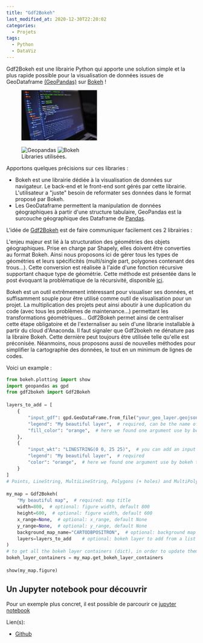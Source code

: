 ```yaml
---
title: "Gdf2Bokeh"
last_modified_at: 2020-12-30T22:20:02
categories:
  - Projets
tags:
  - Python
  - DataViz
---
```



Gdf2Bokeh est une librairie Python qui apporte une solution simple et la plus rapide possible pour la visualisation de données issues de GeoDataframe [(GeoPandas)](https://geopandas.org/reference/geopandas.GeoDataFrame.html) sur [Bokeh](https://docs.bokeh.org/en/latest/index.html) !


<figure style="width: 200px" class="">
  <a href="/assets/images/memes/code.jpg"><img src="/assets/images/memes/code.jpg"></a>
</figure>


<figure class="half">
  <img src="https://geopandas.readthedocs.io/en/latest/_static/geopandas_logo_web.svg" alt="Geopandas" width="100px">

  <img src="https://static.bokeh.org/logos/logotype.svg" alt="Bokeh" width="100px">
<figcaption>Libraries utilisées.</figcaption>
</figure>

Apportons quelques précisions sur ces libraries :
 * Bokeh est une librairie dédiée à la visualisation de données sur navigateur. Le back-end et le front-end sont gérés par cette librairie. L'utilisateur a "juste" besoin de reformater ses données dans le format proposé par Bokeh.
 * Les GeoDataframe permettent la manipulation de données géographiques à partir d'une structure tabulaire, GeoPandas est la surcouche géographique des Dataframe de [Pandas](https://pandas.pydata.org/).

L'idée de [Gdf2Bokeh](https://github.com/amauryval/gdf_2_bokeh) est de faire communiquer facilement ces 2 librairies :

L'enjeu majeur est lié à la structuration des géométries des objets géographiques. Prise en charge par Shapely, elles doivent être converties au format Bokeh. Ainsi nous proposons ici de gérer tous les types de géométries et leurs spécificités (multi/single part,  polygones contenant des trous...). Cette conversion est réalisée à l'aide d'une fonction récursive supportant chaque type de géométrie. Cette méthode est présentée dans le post évoquant la problématique de la récursivité, disponible [ici](./_posts/2021-06-19-recursive-python.md).


Bokeh est un outil extrêmement intéressant pour visualiser ses données, et suffisamment souple pour être utilisé comme outil de visualisation pour un projet. La multiplication des projets peut ainsi aboutir à une duplication du code (avec tous les problèmes de maintenance...) permettant les transformations géométriques... Gdf2Bokeh permet ainsi de centraliser cette étape obligatoire et de l'externaliser au sein d'une librarie installable à partir du cloud d'Anaconda.
Il faut signaler que Gdf2bokeh ne dénature pas la libraire Bokeh. Cette dernière peut toujours être utilisée telle qu'elle est préconisée. Néanmoins, nous proposons aussi de nouvelles méthodes pour simplifier la cartographie des données, le tout en un minimum de lignes de codes.

Voici un example :

```python
from bokeh.plotting import show
import geopandas as gpd
from gdf2bokeh import Gdf2Bokeh

layers_to_add = [
    {
        "input_gdf": gpd.GeoDataFrame.from_file("your_geo_layer.geojson"),
        "legend": "My beautiful layer",  # required, can be the name of an column name (from your input gdf)
        "fill_color": "orange",  # here we found one argument use by bokeh to style your layer. Take care about geometry type
    },
    {
        "input_wkt": "LINESTRING(0 0, 25 25)",  # you can add an input wkt
        "legend": "My beautiful layer",  # required
        "color": "orange",  # here we found one argument use by bokeh to style your layer. Take care about geometry type
    }
]
# Points, LineString, MultiLineString, Polygons (+ holes) and MultiPolygons (+ holes) are supported

my_map = Gdf2Bokeh(
    "My beautiful map",  # required: map title
    width=800,  # optional: figure width, default 800
    height=600,  # optional: figure width, default 600
    x_range=None,  # optional: x_range, default None
    y_range=None,  # optional: y_range, default None
    background_map_name="CARTODBPOSITRON",  # optional: background map name, default: CARTODBPOSITRON
    layers=layers_to_add    # optional: bokeh layer to add from a list of dict contains geodataframe settings, see dict above
)
# to get all the bokeh layer containers (dict), in order to update them (interactivity, slider... on a bokeh serve)
bokeh_layer_containers = my_map.get_bokeh_layer_containers

show(my_map.figure)
```

## Un Jupyter notebook pour découvrir

Pour un exemple plus concret, il est possible de parcourir ce [jupyter notebook](https://amauryval.github.io/gdf2bokeh/)


Lien(s):
 * [Github](https://github.com/amauryval/gdf_2_bokeh)
